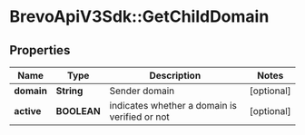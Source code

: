 # BrevoApiV3Sdk::GetChildDomain

## Properties
Name | Type | Description | Notes
------------ | ------------- | ------------- | -------------
**domain** | **String** | Sender domain | [optional] 
**active** | **BOOLEAN** | indicates whether a domain is verified or not | [optional] 


